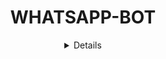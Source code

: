 <div align="center">
 
# WHATSAPP-BOT
<details>



## Comandos

| Sticker Creator |                           |
| :-----------: | :--------------------------------: |
|       ✅       | Send Photo with Caption          |
|       ✅       | Reply A Photo                    |
|       ✅       | Image Url                        |
|       ✅       | Animated sticker using giphy url |
|       ✅       | TTP |
|       ✅       | TTP1 |
|       ✅       | TTP2 |
|       ✅       | TTP3 |
|       ✅       | TTP4 |
|       ✅       | TTP5 |

| Downloader |                                     |
| :------------: | :---------------------------------------------: |
|       ✅        |   Tiktok Downloader (No WM & WM)              |
|       ✅        |   Twitter Video Downloader                    |
|       ✅        |   Facebook Video Downloader (SD & HD)         |
|       ✅      |   Instagram Video Downloader                  |


| Other  |                                          |
| :------------: | :---------------------------------------------: |
|       ✅        |   Create Custom meme (top text & bottom text)  |
|       ✅        |   Translate text (quote only)                  |
|       ✅        |   check data on the spread of Covid-19 in certain locations|
|       ✅        |   Check Shipping info (indonesia only)         |
 |      ✅         |   Anti Spam                                   |
 |      ✅         |   Cassino                                  |


| Grup Only  |                                          |
| :------------: | :---------------------------------------------: |
|       ✅        |   Promote User                  |
|       ✅        |   Demote User                   |
|       ✅        |   Kick User                     |
|       ✅        |   Delete bot message            |

## Oq há de novo
 - Foram adicionado mais comandos
 - Fix bug QR
 
---

## Começando

Este projeto requer NodeJS.

### Install
Clone this project

```bash
> git clone https://github.com/Hypyekkkkk/hypex.git
> cd hypex
```

Instale as dependências:

```bash
> npm install
```

### Usage
1. execute o bot do Whatsapp

```bash
> npm start
> Escaneie o QR Para Conectar O Bot No Whatsapp
```
```
